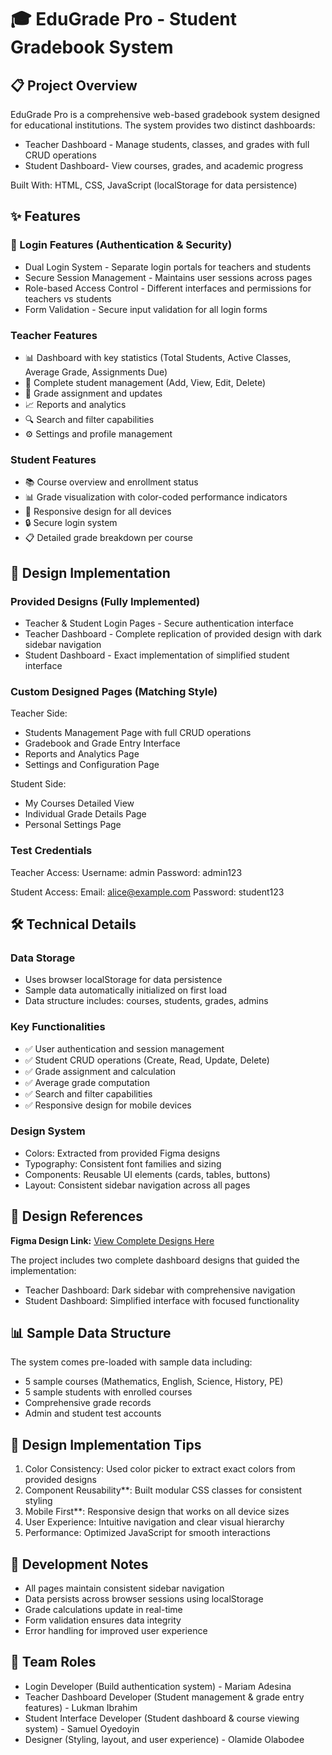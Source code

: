 # 🎓 EduGrade Pro - Student Gradebook System

## 📋 Project Overview

EduGrade Pro is a comprehensive web-based gradebook system designed for educational institutions. The system provides two distinct dashboards:

- Teacher Dashboard - Manage students, classes, and grades with full CRUD operations
- Student Dashboard- View courses, grades, and academic progress

Built With: HTML, CSS, JavaScript (localStorage for data persistence)


## ✨ Features

### 🔐 Login Features (Authentication & Security)
- Dual Login System - Separate login portals for teachers and students
- Secure Session Management - Maintains user sessions across pages
- Role-based Access Control - Different interfaces and permissions for teachers vs students
- Form Validation - Secure input validation for all login forms



### Teacher Features
- 📊 Dashboard with key statistics (Total Students, Active Classes, Average Grade, Assignments Due)
- 👥 Complete student management (Add, View, Edit, Delete)
- 📝 Grade assignment and updates
- 📈 Reports and analytics
- 🔍 Search and filter capabilities
- ⚙️ Settings and profile management

### Student Features
- 📚 Course overview and enrollment status
- 📊 Grade visualization with color-coded performance indicators
- 📱 Responsive design for all devices
- 🔒 Secure login system
- 📋 Detailed grade breakdown per course


## 🎨 Design Implementation

### Provided Designs (Fully Implemented)
- Teacher & Student Login Pages - Secure authentication interface
- Teacher Dashboard - Complete replication of provided design with dark sidebar navigation
- Student Dashboard - Exact implementation of simplified student interface

### Custom Designed Pages (Matching Style)
Teacher Side:
- Students Management Page with full CRUD operations
- Gradebook and Grade Entry Interface
- Reports and Analytics Page
- Settings and Configuration Page

Student Side:
- My Courses Detailed View
- Individual Grade Details Page
- Personal Settings Page



### Test Credentials

Teacher Access:
Username: admin
Password: admin123


Student Access:
Email: alice@example.com
Password: student123



## 🛠️ Technical Details

### Data Storage
- Uses browser localStorage for data persistence
- Sample data automatically initialized on first load
- Data structure includes: courses, students, grades, admins

### Key Functionalities
- ✅ User authentication and session management
- ✅ Student CRUD operations (Create, Read, Update, Delete)
- ✅ Grade assignment and calculation
- ✅ Average grade computation
- ✅ Search and filter capabilities
- ✅ Responsive design for mobile devices

### Design System
- Colors: Extracted from provided Figma designs
- Typography: Consistent font families and sizing
- Components: Reusable UI elements (cards, tables, buttons)
- Layout: Consistent sidebar navigation across all pages


## 🎯 Design References

**Figma Design Link:** [View Complete Designs Here](https://www.figma.com/design/UjX996gfrE4goihVdlyhoW/EduGrade-Pro?node-id=0-1&p=f&t=Y6YsIFISUyVZPAcf-0)

The project includes two complete dashboard designs that guided the implementation:
- Teacher Dashboard: Dark sidebar with comprehensive navigation
- Student Dashboard: Simplified interface with focused functionality

## 📊 Sample Data Structure

The system comes pre-loaded with sample data including:
- 5 sample courses (Mathematics, English, Science, History, PE)
- 5 sample students with enrolled courses
- Comprehensive grade records
- Admin and student test accounts


## 🎨 Design Implementation Tips

1. Color Consistency: Used color picker to extract exact colors from provided designs
2. Component Reusability**: Built modular CSS classes for consistent styling
3. Mobile First**: Responsive design that works on all device sizes
4. User Experience: Intuitive navigation and clear visual hierarchy
5. Performance: Optimized JavaScript for smooth interactions


## 🔧 Development Notes

- All pages maintain consistent sidebar navigation
- Data persists across browser sessions using localStorage
- Grade calculations update in real-time
- Form validation ensures data integrity
- Error handling for improved user experience


## 👥 Team Roles
- Login Developer (Build authentication system) - Mariam Adesina
- Teacher Dashboard Developer (Student management & grade entry features) - Lukman Ibrahim
- Student Interface Developer (Student dashboard & course viewing system) - Samuel Oyedoyin
- Designer (Styling, layout, and user experience) - Olamide Olabodee
